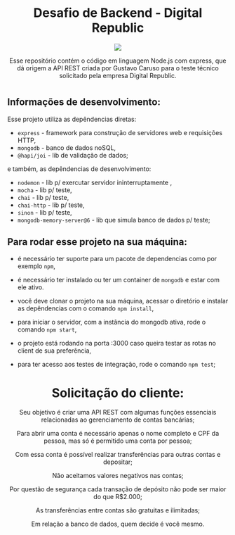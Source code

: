 <div align="center">

# Desafio de Backend - Digital Republic
  
  <img src="https://media-exp1.licdn.com/dms/image/C4D0BAQEezQzUHoUtcA/company-logo_200_200/0/1625683637278?e=2159024400&v=beta&t=IkDZT_-SGgEJQeHI3Lb7PKhlfqWAoemj56tBrLKFDhw" />

Esse repositório contém o código em linguagem Node.js com express, que dá origem a API REST criada por Gustavo Caruso para o teste técnico solicitado pela empresa Digital Republic.

</div>

#

## Informações de desenvolvimento:

Esse projeto utiliza as depêndencias diretas:
- `express` - framework para construção de servidores web e requisições HTTP,
- `mongodb` - banco de dados noSQL,
- `@hapi/joi` - lib de validação de dados;

e também, as depêndencias de desenvolvimento:
- `nodemon` - lib p/ exercutar servidor ininterruptamente ,
- `mocha` - lib p/ teste,
- `chai` - lib p/ teste,
- `chai-http` - lib p/ teste,
- `sinon` - lib p/ teste,
- `mongodb-memory-server@6` - lib que simula banco de dados p/ teste;

## Para rodar esse projeto na sua máquina:
- é necessário ter suporte para um pacote de dependencias como por exemplo `npm`,
- é necessário ter instalado ou ter um container de `mongodb` e estar com ele ativo.

- você deve clonar o projeto na sua máquina, acessar o diretório e instalar as depêndencias com o comando `npm install`,
- para iniciar o servidor, com a instância do mongodb ativa, rode o comando `npm start`,
- o projeto está rodando na porta :3000 caso queira testar as rotas no client de sua preferência,
- para ter acesso aos testes de integração, rode o comando `npm test`;

#

<div align="center">

# Solicitação do cliente:

Seu objetivo é criar uma API REST com algumas funções essenciais relacionadas ao gerenciamento de contas bancárias;

  Para abrir uma conta é necessário apenas o nome completo e CPF da pessoa, mas só é permitido uma conta por pessoa;

  Com essa conta é possível realizar transferências para outras contas e depositar;

  Não aceitamos valores negativos nas contas;

  Por questão de segurança cada transação de depósito não pode ser maior do que R$2.000;
  
  As transferências entre contas são gratuitas e ilimitadas;

Em relação a banco de dados, quem decide é você mesmo.

</div>

